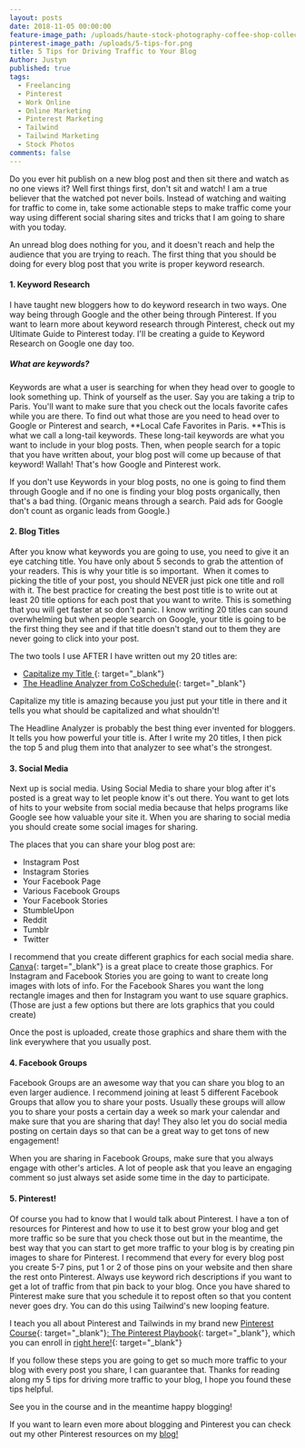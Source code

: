 ```yaml
---
layout: posts
date: 2018-11-05 00:00:00
feature-image_path: /uploads/haute-stock-photography-coffee-shop-collection-final-22.jpg
pinterest-image_path: /uploads/5-tips-for.png
title: 5 Tips for Driving Traffic to Your Blog
Author: Justyn
published: true
tags:
  - Freelancing
  - Pinterest
  - Work Online
  - Online Marketing
  - Pinterest Marketing
  - Tailwind
  - Tailwind Marketing
  - Stock Photos
comments: false
---
```


Do you ever hit publish on a new blog post and then sit there and watch as no one views it? Well first things first, don't sit and watch! I am a true believer that the watched pot never boils. Instead of watching and waiting for traffic to come in, take some actionable steps to make traffic come your way using different social sharing sites and tricks that I am going to share with you today.&nbsp;

An unread blog does nothing for you, and it doesn't reach and help the audience that you are trying to reach. The first thing that you should be doing for every blog post that you write is proper keyword research.&nbsp;

#### 1. Keyword Research

I have taught new bloggers how to do keyword research in two ways. One way being through Google and the other being through Pinterest. If you want to learn more about keyword research through Pinterest, check out my Ultimate Guide to Pinterest today. I'll be creating a guide to Keyword Research on Google one day too.

##### What are keywords?

Keywords are what a user is searching for when they head over to google to look something up. Think of yourself as the user. Say you are taking a trip to Paris. You'll want to make sure that you check out the locals favorite cafes while you are there. To find out what those are you need to head over to Google or Pinterest and search, **Local Cafe Favorites in Paris.&nbsp;**This is what we call a long-tail keywords. These long-tail keywords are what you want to include in your blog posts. Then, when people search for a topic that you have written about, your blog post will come up because of that keyword! Wallah! That's how Google and Pinterest work.

If you don't use Keywords in your blog posts, no one is going to find them through Google and if no one is finding your blog posts organically, then that's a bad thing. (Organic means through a search. Paid ads for Google don't count as organic leads from Google.)

#### 2. Blog Titles&nbsp;

After you know what keywords you are going to use, you need to give it an eye catching title. You have only about 5 seconds to grab the attention of your readers. This is why your title is so important. &nbsp;When it comes to picking the title of your post, you should NEVER just pick one title and roll with it. The best practice for creating the best post title is to write out at least 20 title options for each post that you want to write. This is something that you will get faster at so don't panic. I know writing 20 titles can sound overwhelming but when people search on Google, your title is going to be the first thing they see and if that title doesn't stand out to them they are never going to click into your post.&nbsp;

The two tools I use AFTER I have written out my 20 titles are:&nbsp;

* [Capitalize my Title&nbsp;](capitalizemytitle.com){: target="_blank"}
* [The Headline Analyzer from CoSchedule](https://coschedule.com/headline-analyzer){: target="_blank"}

Capitalize my title is amazing because you just put your title in there and it tells you what should be capitalized and what shouldn't!&nbsp;

The Headline Analyzer is probably the best thing ever invented for bloggers. It tells you how powerful your title is. After I write my 20 titles, I then pick the top 5 and plug them into that analyzer to see what's the strongest.&nbsp;

#### 3. Social Media

Next up is social media. Using Social Media to share your blog after it's posted is a great way to let people know it's out there. You want to get lots of hits to your website from social media because that helps programs like Google see how valuable your site it. When you are sharing to social media you should create some social images for sharing.

The places that you can share your blog post are:&nbsp;

* Instagram Post
* Instagram Stories&nbsp;
* Your Facebook Page
* Various Facebook Groups
* Your Facebook Stories
* StumbleUpon
* Reddit
* Tumblr
* Twitter

I recommend that you create different graphics for each social media share. [Canva](https://www.canva.com/){: target="_blank"} is a great place to create those graphics. For Instagram and Facebook Stories you are going to want to create long images with lots of info. For the Facebook Shares you want the long rectangle images and then for Instagram you want to use square graphics. (Those are just a few options but there are lots graphics that you could create)

Once the post is uploaded, create those graphics and share them with the link everywhere that you usually post.

#### 4. Facebook Groups

Facebook Groups are an awesome way that you can share you blog to an even larger audience. I recommend joining at least 5 different Facebook Groups that allow you to share your posts. Usually these groups will allow you to share your posts a certain day a week so mark your calendar and make sure that you are sharing that day! They also let you do social media posting on certain days so that can be a great way to get tons of new engagement!&nbsp;

When you are sharing in Facebook Groups, make sure that you always engage with other's articles. A lot of people ask that you leave an engaging comment so just always set aside some time in the day to participate.&nbsp;

#### 5. Pinterest!&nbsp;

Of course you had to know that I would talk about Pinterest. I have a ton of resources for Pinterest and how to use it to best grow your blog and get more traffic so be sure that you check those out but in the meantime, the best way that you can start to get more traffic to your blog is by creating pin images to share for Pinterest. I recommend that every for every blog post you create 5-7 pins, put 1 or 2 of those pins on your website and then share the rest onto Pinterest. Always use keyword rich descriptions if you want to get a lot of traffic from that pin back to your blog. Once you have shared to Pinterest make sure that you schedule it to repost often so that you content never goes dry. You can do this using Tailwind's new looping feature.&nbsp;

I teach you all about Pinterest and Tailwinds in my brand new [Pinterest Course](https://justynjen.teachable.com/p/pinterest-playbook-course/){: target="_blank"}[: The Pinterest Playbook](https://justynjen.teachable.com/p/pinterest-playbook-course/){: target="_blank"}, which you can enroll in&nbsp;[right here!](https://justynjen.teachable.com/p/pinterest-playbook-course/){: target="_blank"}

If you follow these steps you are going to get so much more traffic to your blog with every post you share, I can guarantee that. Thanks for reading along my 5 tips for driving more traffic to your blog, I hope you found these tips helpful.

See you in the course and in the meantime happy blogging!&nbsp;

If you want to learn even more about blogging and Pinterest you can check out my other Pinterest resources on my [blog!](/blog/)&nbsp;

&nbsp;

&nbsp;